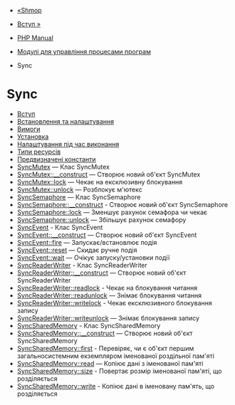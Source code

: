 - [«Shmop](class.shmop.md)
- [Вступ »](intro.sync.md)

- [PHP Manual](index.md)
- [Модулі для управління процесами
програм](refs.fileprocess.process.md)
- Sync

# Sync

- [Вступ](intro.sync.md)
- [Встановлення та налаштування](sync.setup.md)
- [Вимоги](sync.requirements.md)
- [Установка](sync.installation.md)
- [Налаштування під час виконання](sync.configuration.md)
- [Типи ресурсів](sync.resources.md)
- [Предвизначені константи](sync.constants.md)
- [SyncMutex](class.syncmutex.md) — Клас SyncMutex
- [SyncMutex::\_\_construct](syncmutex.construct.md) — Створює
новий об'єкт SyncMutex
- [SyncMutex::lock](syncmutex.lock.md) — Чекає на ексклюзивну
блокування
- [SyncMutex::unlock](syncmutex.unlock.md) — Розблокує
м'ютекс
- [SyncSemaphore](class.syncsemaphore.md) — Клас SyncSemaphore
- [SyncSemaphore::\_\_construct](syncsemaphore.construct.md) -
Створює новий об'єкт SyncSemaphore
- [SyncSemaphore::lock](syncsemaphore.lock.md) — Зменшує рахунок
семафора чи чекає
- [SyncSemaphore::unlock](syncsemaphore.unlock.md) — Збільшує
рахунок семафору
- [SyncEvent](class.syncevent.md) - Клас SyncEvent
- [SyncEvent::\_\_construct](syncevent.construct.md) — Створює
новий об'єкт SyncEvent
- [SyncEvent::fire](syncevent.fire.md) — Запускає/встановлює
подія
- [SyncEvent::reset](syncevent.reset.md) — Скидає ручне
подія
- [SyncEvent::wait](syncevent.wait.md) — Очікує
запуску/установки події
- [SyncReaderWriter](class.syncreaderwriter.md) - Клас
SyncReaderWriter
- [SyncReaderWriter::\_\_construct](syncreaderwriter.construct.md)
— Створює новий об'єкт SyncReaderWriter
- [SyncReaderWriter::readlock](syncreaderwriter.readlock.md) -
Чекає на блокування читання
- [SyncReaderWriter::readunlock](syncreaderwriter.readunlock.md)
— Знімає блокування читання
- [SyncReaderWriter::writelock](syncreaderwriter.writelock.md) -
Чекає ексклюзивного блокування запису
- [SyncReaderWriter::writeunlock](syncreaderwriter.writeunlock.md)
— Знімає блокування запису
- [SyncSharedMemory](class.syncsharedmemory.md) - Клас
SyncSharedMemory
- [SyncSharedMemory::\_\_construct](syncsharedmemory.construct.md)
— Створює новий об'єкт SyncSharedMemory
- [SyncSharedMemory::first](syncsharedmemory.first.md) -
Перевіряє, чи є об'єкт першим загальносистемним екземпляром
іменованої роздільної пам'яті
- [SyncSharedMemory::read](syncsharedmemory.read.md) — Копіює
дані з іменованої пам'яті
- [SyncSharedMemory::size](syncsharedmemory.size.md) -
Повертає розмір іменованої пам'яті, що розділяється
- [SyncSharedMemory::write](syncsharedmemory.write.md) -
Копіює дані в іменовану пам'ять, що розділяється
